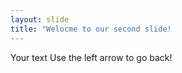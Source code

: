```yaml
---
layout: slide
title: "Welocme to our second slide!
---
```

Your text
Use the left arrow to go back!
